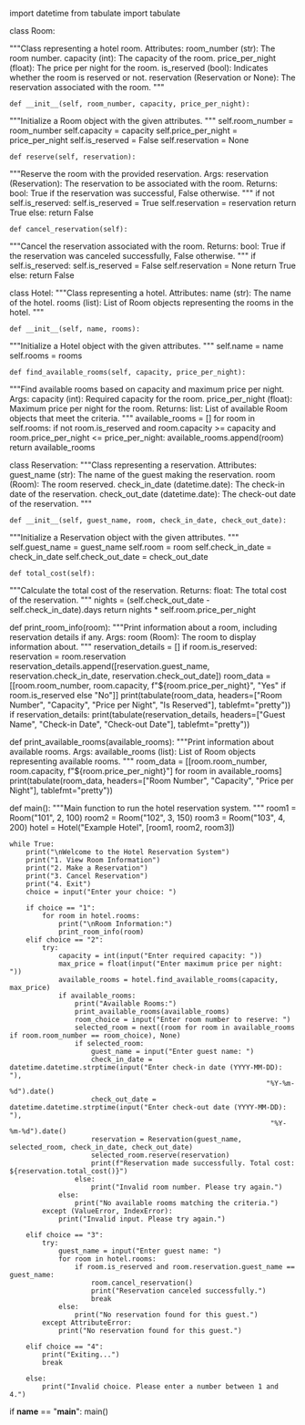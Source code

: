 import datetime
from tabulate import tabulate

class Room:
    
"""Class representing a hotel room.
    Attributes:
        room_number (str): The room number.
        capacity (int): The capacity of the room.
        price_per_night (float): The price per night for the room.
        is_reserved (bool): Indicates whether the room is reserved or not.
        reservation (Reservation or None): The reservation associated with the room.
"""

    def __init__(self, room_number, capacity, price_per_night):
        
"""Initialize a Room object with the given attributes.
"""
        self.room_number = room_number
        self.capacity = capacity
        self.price_per_night = price_per_night
        self.is_reserved = False
        self.reservation = None

    def reserve(self, reservation):
"""Reserve the room with the provided reservation.
        Args:
            reservation (Reservation): The reservation to be associated with the room.
        Returns:
            bool: True if the reservation was successful, False otherwise.
"""
        if not self.is_reserved:
            self.is_reserved = True
            self.reservation = reservation
            return True
        else:
            return False

    def cancel_reservation(self):
"""Cancel the reservation associated with the room.
        Returns:
            bool: True if the reservation was canceled successfully, False otherwise.
"""
        if self.is_reserved:
            self.is_reserved = False
            self.reservation = None
            return True
        else:
            return False

class Hotel:
"""Class representing a hotel.
    Attributes:
        name (str): The name of the hotel.
        rooms (list): List of Room objects representing the rooms in the hotel.
"""

    def __init__(self, name, rooms):
"""Initialize a Hotel object with the given attributes.
"""
        self.name = name
        self.rooms = rooms

    def find_available_rooms(self, capacity, price_per_night):
"""Find available rooms based on capacity and maximum price per night.
        Args:
            capacity (int): Required capacity for the room.
            price_per_night (float): Maximum price per night for the room.
        Returns:
            list: List of available Room objects that meet the criteria.
"""
        available_rooms = []
        for room in self.rooms:
            if not room.is_reserved and room.capacity >= capacity and room.price_per_night <= price_per_night:
                available_rooms.append(room)
        return available_rooms

class Reservation:
"""Class representing a reservation.
    Attributes:
        guest_name (str): The name of the guest making the reservation.
        room (Room): The room reserved.
        check_in_date (datetime.date): The check-in date of the reservation.
        check_out_date (datetime.date): The check-out date of the reservation.
"""

    def __init__(self, guest_name, room, check_in_date, check_out_date):
"""Initialize a Reservation object with the given attributes.
"""
        self.guest_name = guest_name
        self.room = room
        self.check_in_date = check_in_date
        self.check_out_date = check_out_date

    def total_cost(self):
"""Calculate the total cost of the reservation.
        Returns:
            float: The total cost of the reservation.
"""
        nights = (self.check_out_date - self.check_in_date).days
        return nights * self.room.price_per_night

def print_room_info(room):
"""Print information about a room, including reservation details if any.
    Args:
        room (Room): The room to display information about.
"""
    reservation_details = []
    if room.is_reserved:
        reservation = room.reservation
        reservation_details.append([reservation.guest_name, reservation.check_in_date, reservation.check_out_date])
    room_data = [[room.room_number, room.capacity, f"${room.price_per_night}", "Yes" if room.is_reserved else "No"]]
    print(tabulate(room_data, headers=["Room Number", "Capacity", "Price per Night", "Is Reserved"], tablefmt="pretty"))
    if reservation_details:
        print(tabulate(reservation_details, headers=["Guest Name", "Check-in Date", "Check-out Date"], tablefmt="pretty"))

def print_available_rooms(available_rooms):
"""Print information about available rooms.
    Args:
        available_rooms (list): List of Room objects representing available rooms.
"""
    room_data = [[room.room_number, room.capacity, f"${room.price_per_night}"] for room in available_rooms]
    print(tabulate(room_data, headers=["Room Number", "Capacity", "Price per Night"], tablefmt="pretty"))

def main():
"""Main function to run the hotel reservation system.
"""
    room1 = Room("101", 2, 100)
    room2 = Room("102", 3, 150)
    room3 = Room("103", 4, 200)
    hotel = Hotel("Example Hotel", [room1, room2, room3])

    while True:
        print("\nWelcome to the Hotel Reservation System")
        print("1. View Room Information")
        print("2. Make a Reservation")
        print("3. Cancel Reservation")
        print("4. Exit")
        choice = input("Enter your choice: ")

        if choice == "1":
            for room in hotel.rooms:
                print("\nRoom Information:")
                print_room_info(room)
        elif choice == "2":
            try:
                capacity = int(input("Enter required capacity: "))
                max_price = float(input("Enter maximum price per night: "))
                available_rooms = hotel.find_available_rooms(capacity, max_price)
                if available_rooms:
                    print("Available Rooms:")
                    print_available_rooms(available_rooms)
                    room_choice = input("Enter room number to reserve: ")
                    selected_room = next((room for room in available_rooms if room.room_number == room_choice), None)
                    if selected_room:
                        guest_name = input("Enter guest name: ")
                        check_in_date = datetime.datetime.strptime(input("Enter check-in date (YYYY-MM-DD): "),
                                                                   "%Y-%m-%d").date()
                        check_out_date = datetime.datetime.strptime(input("Enter check-out date (YYYY-MM-DD): "),
                                                                    "%Y-%m-%d").date()
                        reservation = Reservation(guest_name, selected_room, check_in_date, check_out_date)
                        selected_room.reserve(reservation)
                        print(f"Reservation made successfully. Total cost: ${reservation.total_cost()}")
                    else:
                        print("Invalid room number. Please try again.")
                else:
                    print("No available rooms matching the criteria.")
            except (ValueError, IndexError):
                print("Invalid input. Please try again.")

        elif choice == "3":
            try:
                guest_name = input("Enter guest name: ")
                for room in hotel.rooms:
                    if room.is_reserved and room.reservation.guest_name == guest_name:
                        room.cancel_reservation()
                        print("Reservation canceled successfully.")
                        break
                else:
                    print("No reservation found for this guest.")
            except AttributeError:
                print("No reservation found for this guest.")

        elif choice == "4":
            print("Exiting...")
            break

        else:
            print("Invalid choice. Please enter a number between 1 and 4.")

if __name__ == "__main__":
    main()
